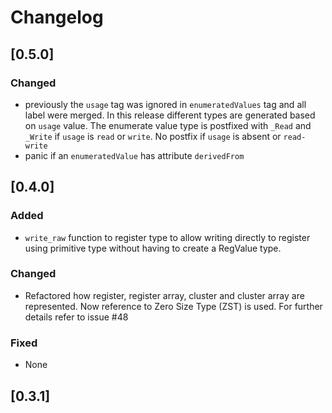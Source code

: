 # Changelog

## [0.5.0]

### Changed

- previously the `usage` tag was ignored in `enumeratedValues` tag and all label were merged. In this release different types are generated based on `usage` value. The enumerate value type is postfixed with `_Read` and `_Write` if `usage` is `read` or `write`. No postfix if `usage` is absent or `read-write`
- panic if an `enumeratedValue` has attribute `derivedFrom`

## [0.4.0]

### Added
- `write_raw` function to register type to allow writing directly to register using primitive type without having to create a RegValue type.

### Changed
- Refactored how register, register array, cluster and cluster array are represented. Now reference to Zero Size Type (ZST) is used. For further details refer to issue #48 

### Fixed
- None

## [0.3.1]